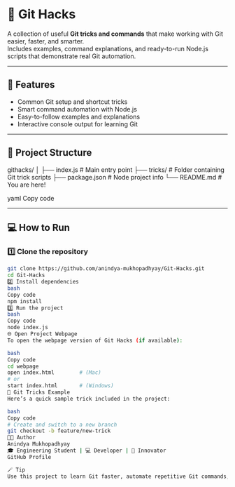 # 🧠 Git Hacks

A collection of useful **Git tricks and commands** that make working with Git easier, faster, and smarter.  
Includes examples, command explanations, and ready-to-run Node.js scripts that demonstrate real Git automation.

---

## 🚀 Features
- Common Git setup and shortcut tricks  
- Smart command automation with Node.js  
- Easy-to-follow examples and explanations  
- Interactive console output for learning Git

---

## 🧩 Project Structure
githacks/
│
├── index.js # Main entry point
├── tricks/ # Folder containing Git trick scripts
├── package.json # Node project info
└── README.md # You are here!

yaml
Copy code

---

## 💻 How to Run

### 1️⃣ Clone the repository
```bash
git clone https://github.com/anindya-mukhopadhyay/Git-Hacks.git
cd Git-Hacks
2️⃣ Install dependencies
bash
Copy code
npm install
3️⃣ Run the project
bash
Copy code
node index.js
🌐 Open Project Webpage
To open the webpage version of Git Hacks (if available):

bash
Copy code
cd webpage
open index.html        # (Mac)
# or
start index.html       # (Windows)
🧠 Git Tricks Example
Here’s a quick sample trick included in the project:

bash
Copy code
# Create and switch to a new branch
git checkout -b feature/new-trick
🧑‍💻 Author
Anindya Mukhopadhyay
🎓 Engineering Student | 💻 Developer | 🚀 Innovator
GitHub Profile

🪄 Tip
Use this project to learn Git faster, automate repetitive Git commands, or add your own new tricks!
